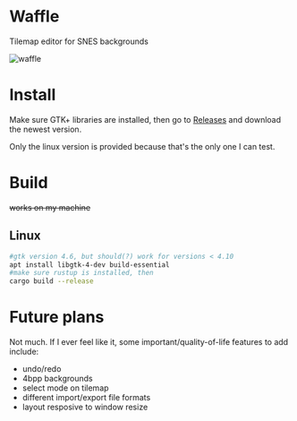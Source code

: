 # Waffle

Tilemap editor for SNES backgrounds

![waffle](https://github.com/user-attachments/assets/5cb83f3d-8f57-4806-8d05-7fe6353194f8)

# Install

Make sure GTK+ libraries are installed, then go to [Releases](https://github.com/starliteSeeker/waffle/releases) and download the newest version.

Only the linux version is provided because that's the only one I can test.

# Build

~~works on my machine~~ 

## Linux

```sh
#gtk version 4.6, but should(?) work for versions < 4.10
apt install libgtk-4-dev build-essential
#make sure rustup is installed, then
cargo build --release
```

# Future plans

Not much. If I ever feel like it, some important/quality-of-life features to add include:

- undo/redo
- 4bpp backgrounds
- select mode on tilemap
- different import/export file formats
- layout resposive to window resize

